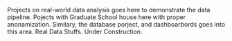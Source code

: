 Projects on real-world data analysis goes here to demonstrate the data pipeline. Pojects with Graduate School house here with proper anonamization. 
Similary, the database porject, and dashboarbords goes into this area. Real Data Stuffs. Under Construction.
